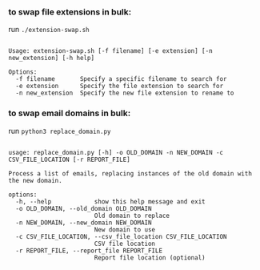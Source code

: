 
### to swap file extensions in bulk:
run `./extension-swap.sh`
```commandline

Usage: extension-swap.sh [-f filename] [-e extension] [-n new_extension] [-h help]

Options:
  -f filename       Specify a specific filename to search for 
  -e extension      Specify the file extension to search for 
  -n new_extension  Specify the new file extension to rename to 

```

### to swap email domains in bulk:
run `python3 replace_domain.py`

```commandline

usage: replace_domain.py [-h] -o OLD_DOMAIN -n NEW_DOMAIN -c CSV_FILE_LOCATION [-r REPORT_FILE]

Process a list of emails, replacing instances of the old domain with the new domain.

options:
  -h, --help            show this help message and exit
  -o OLD_DOMAIN, --old_domain OLD_DOMAIN
                        Old domain to replace
  -n NEW_DOMAIN, --new_domain NEW_DOMAIN
                        New domain to use
  -c CSV_FILE_LOCATION, --csv_file_location CSV_FILE_LOCATION
                        CSV file location
  -r REPORT_FILE, --report_file REPORT_FILE
                        Report file location (optional)

```